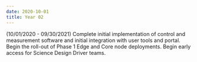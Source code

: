 ```yaml
---
date: 2020-10-01
title: Year 02
---
```


(10/01/2020 - 09/30/2021) Complete initial implementation of control and measurement software and initial integration with user tools and portal. Begin the roll-out of Phase 1 Edge and Core node deployments. Begin early access for Science Design Driver teams.